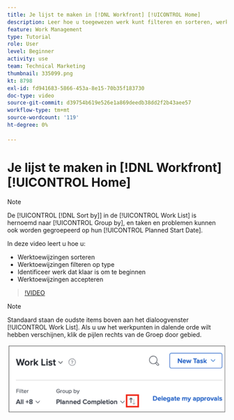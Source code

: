 ```yaml
---
title: Je lijst te maken in [!DNL Workfront] [!UICONTROL Home]
description: Leer hoe u toegewezen werk kunt filteren en sorteren, werk kunt identificeren dat klaar is om te starten en werktoewijzingen te accepteren in [!DNL  Workfront].
feature: Work Management
type: Tutorial
role: User
level: Beginner
activity: use
team: Technical Marketing
thumbnail: 335099.png
kt: 8798
exl-id: fd941683-5866-453a-8e15-70b35f183730
doc-type: video
source-git-commit: d39754b619e526e1a869deedb38dd2f2b43aee57
workflow-type: tm+mt
source-wordcount: '119'
ht-degree: 0%

---
```


# Je lijst te maken in [!DNL Workfront] [!UICONTROL Home]

>[!NOTE]
>
>De [!UICONTROL [!DNL Sort by]] in de [!UICONTROL Work List] is hernoemd naar [!UICONTROL Group by], en taken en problemen kunnen ook worden gegroepeerd op hun [!UICONTROL Planned Start Date].

In deze video leert u hoe u:

* Werktoewijzingen sorteren
* Werktoewijzingen filteren op type
* Identificeer werk dat klaar is om te beginnen
* Werktoewijzingen accepteren

>[!VIDEO](https://video.tv.adobe.com/v/335099/?quality=12)

>[!NOTE]
>
>Standaard staan de oudste items boven aan het dialoogvenster [!UICONTROL Work List]. Als u uw het werkpunten in dalende orde wilt hebben verschijnen, klik de pijlen rechts van de Groep door gebied.

![Afbeelding van een scherm waarop uw werklijst wordt weergegeven, gegroepeerd op vervaldatum.](assets/work-list-arrows.png)
